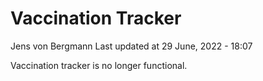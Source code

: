 Vaccination Tracker
================
Jens von Bergmann
Last updated at 29 June, 2022 - 18:07

Vaccination tracker is no longer functional.
